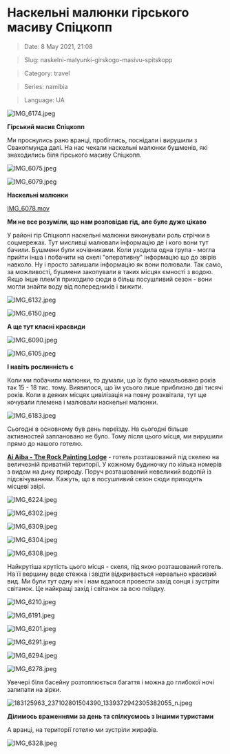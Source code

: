# Наскельні малюнки гірського масиву Спіцкопп

> Date: 8 May 2021, 21:08

> Slug: naskelni-malyunki-girskogo-masivu-spitskopp

> Category: travel

> Series: namibia

> Language: UA

![IMG_6174.jpeg](https://res.craft.do/user/full/b5a256f3-51ff-c8e5-10fe-9343b6a0451d/doc/C18B24EA-5FE8-4D35-AB35-759D07B1569B/6AA51B12-5BD2-4118-B325-6F9156EA4638_2/IMG_6174.jpeg)

**Гірський масив Спіцкопп**

Ми проснулись рано вранці, пробіглись, поснідали і вирушили з Свакопмунда далі. На нас чекали наскельні малюнки бушменів, які знаходились біля гірського масиву Спіцкопп.

![IMG_6075.jpeg](https://res.craft.do/user/full/b5a256f3-51ff-c8e5-10fe-9343b6a0451d/doc/C18B24EA-5FE8-4D35-AB35-759D07B1569B/C175E26F-4996-4661-9498-2C402E0168D9_2/IMG_6075.jpeg)

![IMG_6079.jpeg](https://res.craft.do/user/full/b5a256f3-51ff-c8e5-10fe-9343b6a0451d/doc/C18B24EA-5FE8-4D35-AB35-759D07B1569B/DCABF7C3-A175-457C-8FB3-0415542A5975_2/IMG_6079.jpeg)

**Наскельні малюнки**

[IMG_6078.mov](https://res.craft.do/user/full/b5a256f3-51ff-c8e5-10fe-9343b6a0451d/doc/C18B24EA-5FE8-4D35-AB35-759D07B1569B/D7ACBFBC-0DAF-40AA-84D2-C1F4D0C55290_2/ENdNWOZEzpuPlB3539mCjPuSZuWFMSjWmyZ7nEAmzTkz/IMG_6078.mov)

**Ми не все розуміли, що нам розповідав гід, але буле дуже цікаво**

У районі гір Спіцкопп наскельні малюнки виконували роль стрічки в соцмережах. Тут мисливці малювали інформацію де і кого вони тут бачили. Бушмени були кочівниками. Коли уходила одна група - могла прийти інша і побачити на скелі "оперативну" інформацію що до звірів навколо. Ну і просто залишали інформацію як вони полювали. Так само, за можливості, бушмени закопували в таких місцях ємності з водою. Якщо інше плем'я приходило сюди в більш посушливий сезон - вони могли знайти воду від попередників і вижити.

![IMG_6132.jpeg](https://res.craft.do/user/full/b5a256f3-51ff-c8e5-10fe-9343b6a0451d/doc/C18B24EA-5FE8-4D35-AB35-759D07B1569B/981770C6-C5F7-4612-8468-3DD7A6A8A728_2/IMG_6132.jpeg)

![IMG_6150.jpeg](https://res.craft.do/user/full/b5a256f3-51ff-c8e5-10fe-9343b6a0451d/doc/C18B24EA-5FE8-4D35-AB35-759D07B1569B/860D5EC3-45C6-4EEC-994C-1A3CCCE4BBDA_2/XcvIUxdtadxuwztzilw6XcAT4YwwNVkaw2NsMcYAxesz/IMG_6150.jpeg)

**А ще тут класні краєвиди**

![IMG_6090.jpeg](https://res.craft.do/user/full/b5a256f3-51ff-c8e5-10fe-9343b6a0451d/doc/C18B24EA-5FE8-4D35-AB35-759D07B1569B/431D7323-852B-4B9F-ABF5-280F03E7F4D4_2/IMG_6090.jpeg)

![IMG_6105.jpeg](https://res.craft.do/user/full/b5a256f3-51ff-c8e5-10fe-9343b6a0451d/doc/C18B24EA-5FE8-4D35-AB35-759D07B1569B/C7B683FD-DE69-441E-B3E7-7AB22F0EE954_2/IMG_6105.jpeg)

**І навіть рослинність є**

Коли ми побачили малюнки, то думали, що їх було намальовано років так 15 - 18 тис. тому. Виявилося, що їм усього лише приблизно дві тисячі років. Коли в деяких місцях цивілізація на повну розквітала, тут ще кочували племена і малювали наскельні малюнки.

![IMG_6183.jpeg](https://res.craft.do/user/full/b5a256f3-51ff-c8e5-10fe-9343b6a0451d/doc/C18B24EA-5FE8-4D35-AB35-759D07B1569B/F84D0596-D0DB-48C4-83D0-9557141F6664_2/v7WdSCxX95hxsHzhQl6a7h2CbDA603YRRGu2vas6bpYz/IMG_6183.jpeg)

Сьогодні в основному був день переїзду. На сьогодні більше активностей заплановано не було. Тому після цього місця, ми вирушили прямо до нашого готелю.

[**Ai Aiba - The Rock Painting Lodge**](https://goo.gl/maps/KXuX8jXpcqrTxDiq8) - готель розташований під скелею на величезній приватній території. У кожному будиночку по кілька номерів з видом на дику природу. Поруч розташований невеликий водопій із підсвічуванням. Кажуть, що в посушливий сезон сюди приходять місцеві звірі.

![IMG_6224.jpeg](https://res.craft.do/user/full/b5a256f3-51ff-c8e5-10fe-9343b6a0451d/doc/420306F6-A9A0-4A3E-912E-EFAA31481BFE/40B54533-D59C-4EE3-93F4-856A0C34E359_2/IMG_6224.jpeg)

![IMG_6302.jpeg](https://res.craft.do/user/full/b5a256f3-51ff-c8e5-10fe-9343b6a0451d/doc/420306F6-A9A0-4A3E-912E-EFAA31481BFE/E490EB38-A6DB-47F2-ACBD-E42ABDE56784_2/IMG_6302.jpeg)

![IMG_6309.jpeg](https://res.craft.do/user/full/b5a256f3-51ff-c8e5-10fe-9343b6a0451d/doc/420306F6-A9A0-4A3E-912E-EFAA31481BFE/E8EF63F1-CA7F-4A7F-87D9-CC6396220F84_2/IMG_6309.jpeg)

![IMG_6304.jpeg](https://res.craft.do/user/full/b5a256f3-51ff-c8e5-10fe-9343b6a0451d/doc/420306F6-A9A0-4A3E-912E-EFAA31481BFE/473A4362-18B1-4961-AAE1-F7FEAA17E521_2/IMG_6304.jpeg)

![IMG_6308.jpeg](https://res.craft.do/user/full/b5a256f3-51ff-c8e5-10fe-9343b6a0451d/doc/420306F6-A9A0-4A3E-912E-EFAA31481BFE/160A59B2-C069-4785-825C-08455C3315B1_2/IMG_6308.jpeg)

Найкрутіша крутість цього місця - скеля, під якою розташований готель. На її вершину веде стежка і звідти відкривається нереально красивий вид. Ми були тут одну ніч і нам вдалося провести захід сонця і зустріти світанок. Це найкращі захід і світанок за всю поїздку.

![IMG_6210.jpeg](https://res.craft.do/user/full/b5a256f3-51ff-c8e5-10fe-9343b6a0451d/doc/420306F6-A9A0-4A3E-912E-EFAA31481BFE/CD6B16D7-EB3A-4965-B215-FC2B8C22B163_2/IMG_6210.jpeg)

![IMG_6191.jpeg](https://res.craft.do/user/full/b5a256f3-51ff-c8e5-10fe-9343b6a0451d/doc/420306F6-A9A0-4A3E-912E-EFAA31481BFE/9FBC54EF-8EE7-428A-83BB-7BAAB137481D_2/IMG_6191.jpeg)

![IMG_6201.jpeg](https://res.craft.do/user/full/b5a256f3-51ff-c8e5-10fe-9343b6a0451d/doc/C18B24EA-5FE8-4D35-AB35-759D07B1569B/9CCDA9B5-2AC1-4427-B5D3-38EC96EC7F8A_2/s73yLvyHrlwLxpzXvFs1QxQOrJ4LQOXtl4FQYbspX9wz/IMG_6201.jpeg)

![IMG_6291.jpeg](https://res.craft.do/user/full/b5a256f3-51ff-c8e5-10fe-9343b6a0451d/doc/420306F6-A9A0-4A3E-912E-EFAA31481BFE/D0CCDB9F-E069-4419-9F94-09F83C09E4E2_2/IMG_6291.jpeg)

![IMG_6294.jpeg](https://res.craft.do/user/full/b5a256f3-51ff-c8e5-10fe-9343b6a0451d/doc/420306F6-A9A0-4A3E-912E-EFAA31481BFE/9E93B61A-7AAF-4FB3-9D95-B7B7C01C01B1_2/IMG_6294.jpeg)

![IMG_6278.jpeg](https://res.craft.do/user/full/b5a256f3-51ff-c8e5-10fe-9343b6a0451d/doc/C18B24EA-5FE8-4D35-AB35-759D07B1569B/E9615D06-0A63-49BB-8257-AE84D131032D_2/AP8bLFNisxwQUlMqA5q4lFcsuO4sdoph864TqNhngBgz/IMG_6278.jpeg)

Увечері біля басейну розтоплюється багаття і можна до глибокої ночі залипати на зірки.

![183125963_237102801504390_1339372942305382055_n.jpeg](https://res.craft.do/user/full/b5a256f3-51ff-c8e5-10fe-9343b6a0451d/doc/420306F6-A9A0-4A3E-912E-EFAA31481BFE/E55BF64F-C73F-4E73-B14F-0B434CC4001B_2/183125963_237102801504390_1339372942305382055_n.jpeg)

**Ділимось враженнями за день та спілкуємось з іншими туристами**

А вранці, на території готелю ми зустріли жирафів.

![IMG_6328.jpeg](https://res.craft.do/user/full/b5a256f3-51ff-c8e5-10fe-9343b6a0451d/doc/420306F6-A9A0-4A3E-912E-EFAA31481BFE/7057F927-FE4B-4BA1-81AA-A2CEA0FD7BA8_2/IMG_6328.jpeg)

